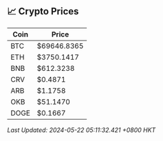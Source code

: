 ## 📈 Crypto Prices

| Coin | Price |
| ---- | ----- |
| BTC | $69646.8365 |
| ETH | $3750.1417 |
| BNB | $612.3238 |
| CRV | $0.4871 |
| ARB | $1.1758 |
| OKB | $51.1470 |
| DOGE | $0.1667 |

_Last Updated: 2024-05-22 05:11:32.421 +0800 HKT_